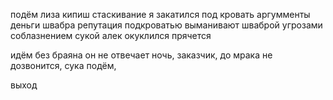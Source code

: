 подём 	лиза кипиш	стаскивание	я закатился под кровать
	аргумменты деньги швабра репутация
	подкроватью выманивают шваброй угрозами соблазнением сукой
	алек окуклился прячется 

идём без браяна он не отвечает
ночь, заказчик, до мрака не дозвонится, сука подём, 

выход

